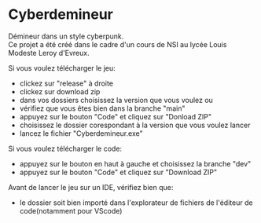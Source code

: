 # Cyberdemineur
Démineur dans un style cyberpunk.  
Ce projet a été créé dans le cadre d'un cours de NSI au lycée Louis Modeste Leroy d'Evreux.  
  
Si vous voulez télécharger le jeu:
- clickez sur "release" à droite
- clickez sur download zip
- dans vos dossiers choisissez la version que vous voulez
ou
- vérifiez que vous êtes bien dans la branche "main"
- appuyez sur le bouton "Code" et cliquez sur "Donload ZIP"
- choisissez le dossier corespondant à la version que vous voulez lancer
- lancez le fichier "Cyberdemineur.exe"
  
Si vous voulez télécharger le code:  
- appuyez sur le bouton en haut à gauche et choisissez la branche "dev"
- appuyez sur le bouton "Code" et cliquez sur "Download ZIP"  

Avant de lancer le jeu sur un IDE, vérifiez bien que:  
- le dossier soit bien importé dans l'explorateur de fichiers de l'éditeur de code(notamment pour VScode)
